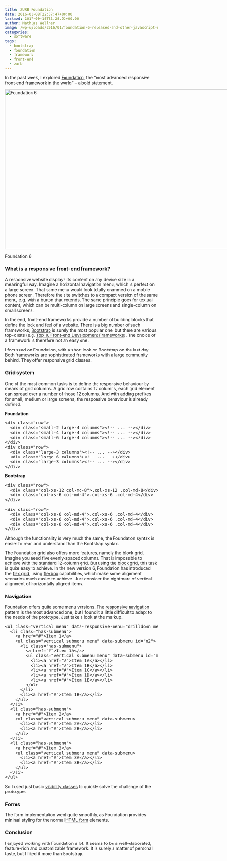 ```yaml
---
title: ZURB Foundation
date: 2016-01-08T22:57:47+00:00
lastmod: 2017-09-18T22:28:53+00:00
author: Mathias Wellner
image: /wp-uploads/2016/01/foundation-6-released-and-other-javascript-news-496468-2-150x95.jpg
categories:
  - software
tags:
  - bootstrap
  - foundation
  - framework
  - front-end
  - zurb
---
```

In the past week, I explored <a href="http://foundation.zurb.com/" title="Foundation" target="_blank">Foundation</a>, the &#8220;most advanced responsive front-end framework in the world&#8221; &ndash; a bold statement. 

<div id="attachment_6455" style="width: 844px" class="wp-caption aligncenter">
  <img src="http://www.mwellner.de/wp-uploads/2016/01/foundation-6-released-and-other-javascript-news-496468-2.jpg" alt="Foundation 6" width="834" height="526" class="size-full wp-image-6455" srcset="http://www.mwellner.de/wp-uploads/2016/01/foundation-6-released-and-other-javascript-news-496468-2.jpg 834w, http://www.mwellner.de/wp-uploads/2016/01/foundation-6-released-and-other-javascript-news-496468-2-350x221.jpg 350w, http://www.mwellner.de/wp-uploads/2016/01/foundation-6-released-and-other-javascript-news-496468-2-238x150.jpg 238w, http://www.mwellner.de/wp-uploads/2016/01/foundation-6-released-and-other-javascript-news-496468-2-150x95.jpg 150w" sizes="(max-width: 834px) 100vw, 834px" />
  
  <p class="wp-caption-text">
    Foundation 6
  </p>
</div>

### What is a responsive front-end framework?

A responsive website displays its content on any device size in a meaningful way. Imagine a horizontal navigation menu, which is perfect on a large screen. That same menu would look totally crammed on a mobile phone screen. Therefore the site switches to a compact version of the same menu, e.g. with a button that extends. The same principle goes for textual content, which can be multi-column on large screens and single-column on small screens. 

In the end, front-end frameworks provide a number of building blocks that define the look and feel of a website. There is a big number of such frameworks, <a href="http://getbootstrap.com/" title="Bootstrap" target="_blank">Bootstrap</a> is surely the most popular one, but there are various top-x lists (e.g. <a href="http://www.hotscripts.com/blog/top-10-frontend-development-frameworks/" title="Top 10 Frontend Development Frameworks" target="_blank">Top 10 Front-end Development Frameworks</a>). The choice of a framework is therefore not an easy one. 

I focussed on Foundation, with a short look on Bootstrap on the last day. Both frameworks are sophisticated frameworks with a large community behind. They offer responsive grid classes. 

### Grid system

One of the most common tasks is to define the responsive behaviour by means of grid columns. A grid row contains 12 columns, each grid element can spread over a number of those 12 columns. And with adding prefixes for small, medium or large screens, the responsive behaviour is already defined. 

**Foundation**

<pre name="code" class="html">&lt;div class="row"&gt;
  &lt;div class="small-2 large-4 columns"&gt;&lt;!-- ... --&gt;&lt;/div&gt;
  &lt;div class="small-4 large-4 columns"&gt;&lt;!-- ... --&gt;&lt;/div&gt;
  &lt;div class="small-6 large-4 columns"&gt;&lt;!-- ... --&gt;&lt;/div&gt;
&lt;/div&gt;
&lt;div class="row"&gt;
  &lt;div class="large-3 columns"&gt;&lt;!-- ... --&gt;&lt;/div&gt;
  &lt;div class="large-6 columns"&gt;&lt;!-- ... --&gt;&lt;/div&gt;
  &lt;div class="large-3 columns"&gt;&lt;!-- ... --&gt;&lt;/div&gt;
&lt;/div&gt;
</pre>

**Bootstrap**

<pre name="code" class="html">&lt;div class="row"&gt;
  &lt;div class="col-xs-12 col-md-8"&gt;.col-xs-12 .col-md-8&lt;/div&gt;
  &lt;div class="col-xs-6 col-md-4"&gt;.col-xs-6 .col-md-4&lt;/div&gt;
&lt;/div&gt;

&lt;div class="row"&gt;
  &lt;div class="col-xs-6 col-md-4"&gt;.col-xs-6 .col-md-4&lt;/div&gt;
  &lt;div class="col-xs-6 col-md-4"&gt;.col-xs-6 .col-md-4&lt;/div&gt;
  &lt;div class="col-xs-6 col-md-4"&gt;.col-xs-6 .col-md-4&lt;/div&gt;
&lt;/div&gt;
</pre>

Although the functionality is very much the same, the Foundation syntax is easier to read and understand than the Bootstrap syntax. 

The Foundation grid also offers more features, namely the block grid. Imagine you need five evenly-spaced columns. That is impossible to achieve with the standard 12-column grid. But using the <a href="http://foundation.zurb.com/sites/docs/grid.html#block-grids" title="Block grids" target="_blank">block grid</a>, this task is quite easy to achieve. In the new version 6, Foundation has introduced the <a href="http://foundation.zurb.com/sites/docs/flex-grid.html" title="Foundation Flex Grid" target="_blank">flex grid</a>, using <a href="https://developer.mozilla.org/en-US/docs/Web/CSS/CSS_Flexible_Box_Layout/Using_CSS_flexible_boxes" title="Using CSS flexible boxes" target="_blank">flexbox</a> capabilities, which make some alignment scenarios much easier to achieve. Just consider the nightmare of vertical alignment of horizontally aligned items. 

### Navigation

Foundation offers quite some menu versions. The <a href="http://foundation.zurb.com/sites/docs/responsive-navigation.html" title="Responsive navigation" target="_blank">responsive navigation</a> pattern is the most advanced one, but I found it a little difficult to adapt to the needs of the prototype. Just take a look at the markup. 

<pre name="code" class="html">&lt;ul class="vertical menu" data-responsive-menu="drilldown medium-dropdown" style="width: 300px;"&gt;
  &lt;li class="has-submenu"&gt;
    &lt;a href="#"&gt;Item 1&lt;/a&gt;
    &lt;ul class="vertical submenu menu" data-submenu id="m2"&gt;
      &lt;li class="has-submenu"&gt;
        &lt;a href="#"&gt;Item 1A&lt;/a&gt;
        &lt;ul class="vertical submenu menu" data-submenu id="m3"&gt;
          &lt;li&gt;&lt;a href="#"&gt;Item 1A&lt;/a&gt;&lt;/li&gt;
          &lt;li&gt;&lt;a href="#"&gt;Item 1B&lt;/a&gt;&lt;/li&gt;
          &lt;li&gt;&lt;a href="#"&gt;Item 1C&lt;/a&gt;&lt;/li&gt;
          &lt;li&gt;&lt;a href="#"&gt;Item 1D&lt;/a&gt;&lt;/li&gt;
          &lt;li&gt;&lt;a href="#"&gt;Item 1E&lt;/a&gt;&lt;/li&gt;
        &lt;/ul&gt;
      &lt;/li&gt;
      &lt;li&gt;&lt;a href="#"&gt;Item 1B&lt;/a&gt;&lt;/li&gt;
    &lt;/ul&gt;
  &lt;/li&gt;
  &lt;li class="has-submenu"&gt;
    &lt;a href="#"&gt;Item 2&lt;/a&gt;
    &lt;ul class="vertical submenu menu" data-submenu&gt;
      &lt;li&gt;&lt;a href="#"&gt;Item 2A&lt;/a&gt;&lt;/li&gt;
      &lt;li&gt;&lt;a href="#"&gt;Item 2B&lt;/a&gt;&lt;/li&gt;
    &lt;/ul&gt;
  &lt;/li&gt;
  &lt;li class="has-submenu"&gt;
    &lt;a href="#"&gt;Item 3&lt;/a&gt;
    &lt;ul class="vertical submenu menu" data-submenu&gt;
      &lt;li&gt;&lt;a href="#"&gt;Item 3A&lt;/a&gt;&lt;/li&gt;
      &lt;li&gt;&lt;a href="#"&gt;Item 3B&lt;/a&gt;&lt;/li&gt;
    &lt;/ul&gt;
  &lt;/li&gt;
&lt;/ul&gt;
</pre>

So I used just basic <a href="http://foundation.zurb.com/sites/docs/visibility.html" title="Visibility classes" target="_blank">visibility classes</a> to quickly solve the challenge of the prototype. 

### Forms

The form implementation went quite smoothly, as Foundation provides minimal styling for the normal <a href="https://developer.mozilla.org/en-US/docs/Web/HTML/Element/form" title="<form>" target="_blank">HTML form</a> elements. 

### Conclusion

I enjoyed working with Foundation a lot. It seems to be a well-elaborated, feature-rich and customizable framework. It is surely a matter of personal taste, but I liked it more than Bootstrap.